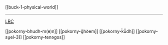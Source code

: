 [[buck-1-physical-world]]

---

[LRC](https://lrc.la.utexas.edu/lex/semantic/field/PW_GS)

[[pokorny-bhudh-m(e)n]]
[[pokorny-g̑hðem]]
[[pokorny-k̑ū̆dh]]
[[pokorny-su̯el-3]]
[[pokorny-tenəgos]]